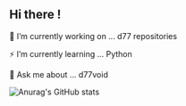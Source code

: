## Hi there !

🌱 I’m currently working on ... d77 repositories

⚡ I’m currently learning ... Python

💬 Ask me about ... d77void

![Anurag's GitHub stats](https://github-readme-stats.vercel.app/api?username=dani-77&show_icons=true&theme=radical)

<!--
**dani-77/dani-77** is a ✨ _special_ ✨ repository because its `README.md` (this file) appears on your GitHub profile.

🌱 I’m currently working on ... d77
🌱 I’m currently learning ... Python
- 👯 I’m looking to collaborate on ...
- 🤔 I’m looking for help with ...
💬 Ask me about ... d77void
- 📫 How to reach me: ...
- 😄 Pronouns: ...
- ⚡ Fun fact: ...
-->
